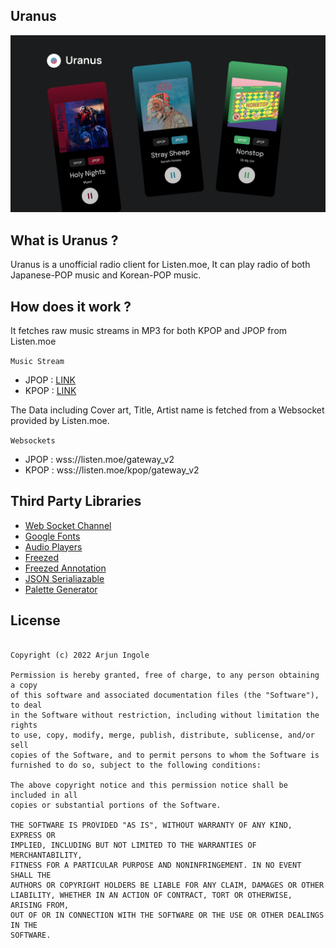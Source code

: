 ## Uranus

![Main](screenshots/main.png)

## What is Uranus ?
Uranus is a unofficial radio client for Listen.moe, It can play radio of both Japanese-POP music and Korean-POP music.

## How does it work ?
It fetches raw music streams in MP3 for both KPOP and JPOP from Listen.moe

```Music Stream```
- JPOP : [LINK](https://listen.moe/fallback)
- KPOP : [LINK](https://listen.moe/kpop/fallback)

The Data including Cover art, Title, Artist name is fetched from a Websocket provided by Listen.moe.

```Websockets```

- JPOP : wss://listen.moe/gateway_v2 
- KPOP : wss://listen.moe/kpop/gateway_v2

## Third Party Libraries 

- [Web Socket Channel](https://pub.dev/packages/web_socket_channel)
- [Google Fonts](https://pub.dev/packages/google_fonts)
- [Audio Players](https://pub.dev/packages/audioplayers)
- [Freezed](https://pub.dev/packages/freezed)
- [Freezed Annotation](https://pub.dev/packages/freezed_annotation)
- [JSON Serialiazable](https://pub.dev/packages/json_serializable)
- [Palette Generator](https://pub.dev/packages/palette_generator)

## License
```MIT License

Copyright (c) 2022 Arjun Ingole

Permission is hereby granted, free of charge, to any person obtaining a copy
of this software and associated documentation files (the "Software"), to deal
in the Software without restriction, including without limitation the rights
to use, copy, modify, merge, publish, distribute, sublicense, and/or sell
copies of the Software, and to permit persons to whom the Software is
furnished to do so, subject to the following conditions:

The above copyright notice and this permission notice shall be included in all
copies or substantial portions of the Software.

THE SOFTWARE IS PROVIDED "AS IS", WITHOUT WARRANTY OF ANY KIND, EXPRESS OR
IMPLIED, INCLUDING BUT NOT LIMITED TO THE WARRANTIES OF MERCHANTABILITY,
FITNESS FOR A PARTICULAR PURPOSE AND NONINFRINGEMENT. IN NO EVENT SHALL THE
AUTHORS OR COPYRIGHT HOLDERS BE LIABLE FOR ANY CLAIM, DAMAGES OR OTHER
LIABILITY, WHETHER IN AN ACTION OF CONTRACT, TORT OR OTHERWISE, ARISING FROM,
OUT OF OR IN CONNECTION WITH THE SOFTWARE OR THE USE OR OTHER DEALINGS IN THE
SOFTWARE.

```
